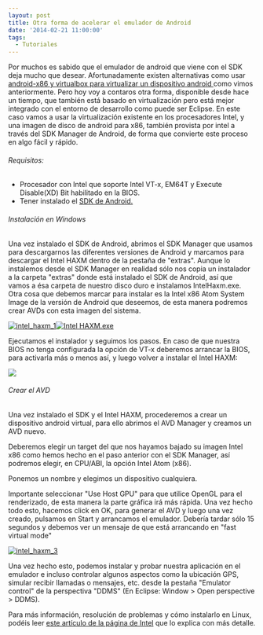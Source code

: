 ```yaml
---
layout: post
title: Otra forma de acelerar el emulador de Android
date: '2014-02-21 11:00:00'
tags:
  - Tutoriales
---
```


Por muchos es sabido que el emulador de android que viene con el SDK deja mucho que desear. Afortunadamente existen alternativas como usar [android-x86 y virtualbox para virtualizar un dispositivo android ](http://androcode.es/2011/10/aumenta-la-velocidad-del-emulador-de-android-en-un-400/ "Aumenta la velocidad del emulador de Android en un 400%")como vimos anteriormente. Pero hoy voy a contaros otra forma, disponible desde hace un tiempo, que también está basado en virtualización pero está mejor integrado con el entorno de desarrollo como puede ser Eclipse. En este caso vamos a usar la virtualización existente en los procesadores Intel, y una imagen de disco de android para x86, también provista por intel a través del SDK Manager de Android, de forma que convierte este proceso en algo fácil y rápido.

###### Requisitos:

- Procesador con Intel que soporte Intel VT-x, EM64T y Execute Disable(XD) Bit habilitado en la BIOS.
- Tener instalado el [SDK de Android.<!--more-->](https://developer.android.com/sdk/index.html "Android SDK")

###### Instalación en Windows

Una vez instalado el SDK de Android, abrimos el SDK Manager que usamos para descargarnos las diferentes versiones de Android y marcamos para descargar el Intel HAXM dentro de la pestaña de "extras". Aunque lo instalemos desde el SDK Manager en realidad sólo nos copia un instalador a la carpeta "extras" donde está instalado el SDK de Android, así que vamos a ésa carpeta de nuestro disco duro e instalamos IntelHaxm.exe. Otra cosa que debemos marcar para instalar es la Intel x86 Atom System Image de la versión de Android que deseemos, de esta manera podremos crear AVDs con esta imagen del sistema.

[![intel_haxm_1](http://androcode.es/wp-content/uploads/2015/02/intel_haxm_1_nufouv.png)](http://androcode.es/wp-content/uploads/2015/02/intel_haxm_1_nufouv.png)[![Intel HAXM.exe](http://androcode.es/wp-content/uploads/2015/02/ScreenShot017_ho8kzb.png)](http://androcode.es/wp-content/uploads/2015/02/ScreenShot017_ho8kzb.png)

Ejecutamos el instalador y seguimos los pasos. En caso de que nuestra BIOS no tenga configurada la opción de VT-x deberemos arrancar la BIOS, para activarla más o menos así, y luego volver a instalar el Intel HAXM:

[![](http://software.intel.com/sites/default/files/haxm07.jpg)](http://software.intel.com/sites/default/files/haxm07.jpg)

###### Crear el AVD

Una vez instalado el SDK y el Intel HAXM, procederemos a crear un dispositivo android virtual, para ello abrimos el AVD Manager y creamos un AVD nuevo.

Deberemos elegir un target del que nos hayamos bajado su imagen Intel x86 como hemos hecho en el paso anterior con el SDK Manager, así podremos elegir, en CPU/ABI, la opción Intel Atom (x86).

Ponemos un nombre y elegimos un dispositivo cualquiera.

Importante seleccionar "Use Host GPU" para que utilice OpenGL para el renderizado, de esta manera la parte gráfica irá más rápida. Una vez hecho todo esto, hacemos click en OK, para generar el AVD y luego una vez creado, pulsamos en Start y arrancamos el emulador. Debería tardar sólo 15 segundos y debemos ver un mensaje de que está arrancando en "fast virtual mode"

[![intel_haxm_3](http://androcode.es/wp-content/uploads/2015/02/intel_haxm_3_ywl9tw.png)](http://androcode.es/wp-content/uploads/2015/02/intel_haxm_3_ywl9tw.png)

Una vez hecho esto, podemos instalar y probar nuestra aplicación en el emulador e incluso controlar algunos aspectos como la ubicación GPS, simular recibir llamadas o mensajes, etc. desde la pestaña "Emulator control" de la perspectiva "DDMS" (En Eclipse: Window &gt; Open perspective &gt; DDMS).

Para más información, resolución de problemas y cómo instalarlo en Linux, podéis leer [este artículo de la página de Intel](http://software.intel.com/en-us/android/articles/speeding-up-the-android-emulator-on-intel-architecture#_Toc358213274 "Intel HAXM") que lo explica con más detalle.
